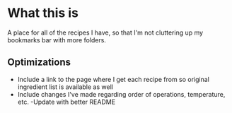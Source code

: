 # What this is
A place for all of the recipes I have, so that I'm not cluttering up my bookmarks bar with more folders.

## Optimizations
- Include a link to the page where I get each recipe from so original ingredient list is available as well
- Include changes I've made regarding order of operations, temperature, etc.
-Update with better README
